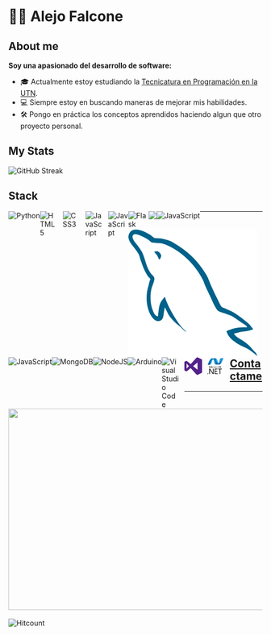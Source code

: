# 🧑‍💻 Alejo Falcone

## About me

**Soy una apasionado del desarrollo de software:**
- 🎓 Actualmente estoy estudiando la [Tecnicatura en Programación en la UTN](https://extensionfra.com.ar/courses/tecnicatura-en-programacion-ingreso/). 
- 💻 Siempre estoy en buscando maneras de mejorar mis habilidades.
- 🛠  Pongo en práctica los conceptos aprendidos haciendo algun que otro proyecto personal.


## My Stats 
![GitHub Streak](https://github-readme-stats.vercel.app/api?username=AleFalcone27&count_private=true&show_icons=true&theme=)


## Stack

<img align="left" alt="Python" style="max-width: 100%;" src="https://img.shields.io/badge/Python-FFD43B?style=for-the-badge&logo=python&logoColor=blue" />


<img align="left" alt="HTML5" width="35px" src="https://cdn.jsdelivr.net/gh/devicons/devicon/icons/html5/html5-original.svg" style="padding-right:10px;" />

<img align="left" alt="CSS3" width="35px" src="https://cdn.jsdelivr.net/gh/devicons/devicon/icons/css3/css3-original.svg" style="padding-right:10px;" />

<img align="left" alt="JavaScript" width="35px" src="https://cdn.jsdelivr.net/gh/devicons/devicon/icons/javascript/javascript-original.svg" style="padding-right:10px;" />

<img align="left" alt="JavaScript" width="40px" src="https://cdn.jsdelivr.net/gh/devicons/devicon/icons/cplusplus/cplusplus-line.svg" />

<img align="left" alt="Flask" width="40px" src="https://img.shields.io/badge/Flask-000000?style=for-the-badge&logo=flask&logoColor=white" />
	


<img align="left" style="max-width: 100%;" src="https://camo.githubusercontent.com/6f190b28a66241a16cc31010fe4ce40fcfde787a4322a663b01517dd18a21192/68747470733a2f2f696d672e736869656c64732e696f2f62616467652f632532332d2532333233393132302e7376673f7374796c653d666f722d7468652d6261646765266c6f676f3d632d7368617270266c6f676f436f6c6f723d7768697465" />

<img align="left" alt="JavaScript" style="max-width: 100%;;" src="https://img.shields.io/badge/Linux-FCC624?style=for-the-badge&logo=linux&logoColor=black" />

<img align="left" alt="JavaScript" style="max-width: 100%;" src="https://github.com/devicons/devicon/blob/v2.15.1/icons/mysql/mysql-original.svg" style="padding-right:10px;" />


<img align="left" alt="JavaScript" style="max-width: 100%;" src="https://camo.githubusercontent.com/53ec2e58e03ba275d9b3a386abd96a243cf744a1a7121bdf8262fc8ae6ebc335/68747470733a2f2f696d672e736869656c64732e696f2f62616467652f6a6176617363726970742d2532333332333333302e7376673f7374796c653d666f722d7468652d6261646765266c6f676f3d6a617661736372697074266c6f676f436f6c6f723d253233463744463145"/>

<img align="left" alt="MongoDB"  src="https://camo.githubusercontent.com/7e95531437f8c91626ae46cb69240160dfde5c39c1119c550cd174ba8a19e712/68747470733a2f2f696d672e736869656c64732e696f2f62616467652f4d6f6e676f44422d2532333465613934622e7376673f7374796c653d666f722d7468652d6261646765266c6f676f3d6d6f6e676f6462266c6f676f436f6c6f723d7768697465
"/>

<img align="left" alt="NodeJS" style="max-width: 100%;" src="https://camo.githubusercontent.com/0d58facab1be74748c39244ff3d990ae8ddd765af40263ed006219154ba90649/68747470733a2f2f696d672e736869656c64732e696f2f62616467652f6e6f64652e6a732d3644413535463f7374796c653d666f722d7468652d6261646765266c6f676f3d6e6f64652e6a73266c6f676f436f6c6f723d7768697465"/>

<img align="left" alt="Arduino" style="max-width: 100%;"  src="https://img.shields.io/badge/Arduino-00979D?style=for-the-badge&logo=Arduino&logoColor=white" />

<img align="left" alt="Visual Studio Code" width="35px" src="https://cdn.jsdelivr.net/gh/devicons/devicon/icons/vscode/vscode-original.svg" style="padding-right:10px;" />

<img align="left" alt="Visual Studio Code" width="35px" src="https://github.com/devicons/devicon/blob/v2.15.1/icons/visualstudio/visualstudio-plain.svg" style="padding-right:10px;" />


<img align="left" alt="Visual Studio Code" width="35px" src="https://github.com/devicons/devicon/blob/v2.15.1/icons/dot-net/dot-net-original-wordmark.svg" style="padding-right:10px;" />


---

## [Contactame](https://wa.me/542281305392)

---
<img src="https://media3.giphy.com/media/rJsMvyk7AHHiW9qKLM/giphy.gif?cid=ecf05e47gni0z1yw063eanoe6xlsofbu03io2tprfzqdwill&ep=v1_gifs_search&rid=giphy.gif&ct=g" width="850" height="400" />

![Hitcount](https://komarev.com/ghpvc/?username=AleFalcone27&color=57bcd9)
